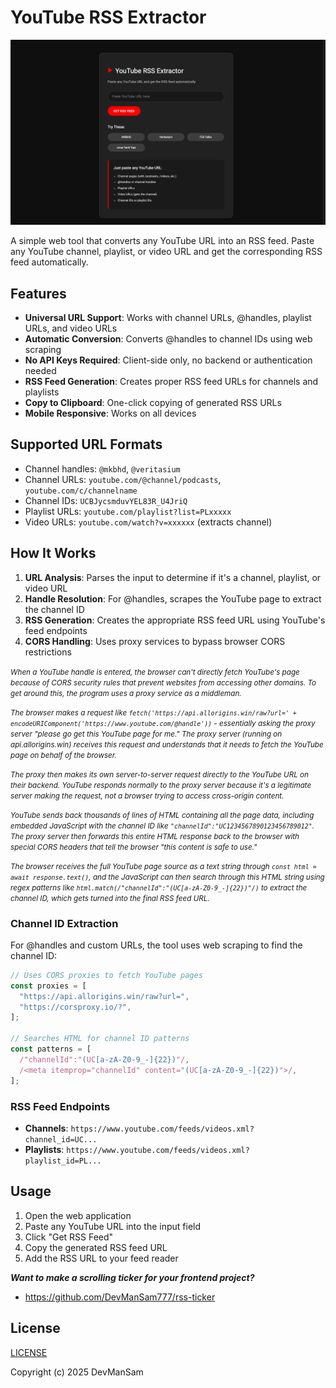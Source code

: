 # YouTube RSS Extractor

![image of youtube rss extractor](youtube-rss-extractor.png)

A simple web tool that converts any YouTube URL into an RSS feed. Paste any YouTube channel, playlist, or video URL and get the corresponding RSS feed automatically.

## Features

- **Universal URL Support**: Works with channel URLs, @handles, playlist URLs, and video URLs
- **Automatic Conversion**: Converts @handles to channel IDs using web scraping
- **No API Keys Required**: Client-side only, no backend or authentication needed
- **RSS Feed Generation**: Creates proper RSS feed URLs for channels and playlists
- **Copy to Clipboard**: One-click copying of generated RSS URLs
- **Mobile Responsive**: Works on all devices

## Supported URL Formats

- Channel handles: `@mkbhd`, `@veritasium`
- Channel URLs: `youtube.com/@channel/podcasts`, `youtube.com/c/channelname`
- Channel IDs: `UCBJycsmduvYEL83R_U4JriQ`
- Playlist URLs: `youtube.com/playlist?list=PLxxxxx`
- Video URLs: `youtube.com/watch?v=xxxxxx` (extracts channel)

## How It Works

1. **URL Analysis**: Parses the input to determine if it's a channel, playlist, or video URL
2. **Handle Resolution**: For @handles, scrapes the YouTube page to extract the channel ID
3. **RSS Generation**: Creates the appropriate RSS feed URL using YouTube's feed endpoints
4. **CORS Handling**: Uses proxy services to bypass browser CORS restrictions

<small>*When a YouTube handle is entered, the browser can't directly fetch YouTube's page because of CORS security rules that prevent websites from accessing other domains. To get around this, the program uses a proxy service as a middleman.*</small>

<small>*The browser makes a request like `fetch('https://api.allorigins.win/raw?url=' + encodeURIComponent('https://www.youtube.com/@handle'))` - essentially asking the proxy server "please go get this YouTube page for me." The proxy server (running on api.allorigins.win) receives this request and understands that it needs to fetch the YouTube page on behalf of the browser.*</small>

<small>*The proxy then makes its own server-to-server request directly to the YouTube URL on their backend. YouTube responds normally to the proxy server because it's a legitimate server making the request, not a browser trying to access cross-origin content.*</small>

<small>*YouTube sends back thousands of lines of HTML containing all the page data, including embedded JavaScript with the channel ID like `"channelId":"UC1234567890123456789012"`. The proxy server then forwards this entire HTML response back to the browser with special CORS headers that tell the browser "this content is safe to use."*</small>

<small>*The browser receives the full YouTube page source as a text string through `const html = await response.text()`, and the JavaScript can then search through this HTML string using regex patterns like `html.match(/"channelId":"(UC[a-zA-Z0-9_-]{22})"/)` to extract the channel ID, which gets turned into the final RSS feed URL.*</small>


### Channel ID Extraction

For @handles and custom URLs, the tool uses web scraping to find the channel ID:

```javascript
// Uses CORS proxies to fetch YouTube pages
const proxies = [
  "https://api.allorigins.win/raw?url=",
  "https://corsproxy.io/?",
];

// Searches HTML for channel ID patterns
const patterns = [
  /"channelId":"(UC[a-zA-Z0-9_-]{22})"/,
  /<meta itemprop="channelId" content="(UC[a-zA-Z0-9_-]{22})">/,
];
```

### RSS Feed Endpoints

- **Channels**: `https://www.youtube.com/feeds/videos.xml?channel_id=UC...`
- **Playlists**: `https://www.youtube.com/feeds/videos.xml?playlist_id=PL...`

## Usage

1. Open the web application
2. Paste any YouTube URL into the input field
3. Click "Get RSS Feed"
4. Copy the generated RSS feed URL
5. Add the RSS URL to your feed reader

**_Want to make a scrolling ticker for your frontend project?_**

- https://github.com/DevManSam777/rss-ticker

## License

[LICENSE](LICENSE)  

Copyright (c) 2025 DevManSam
